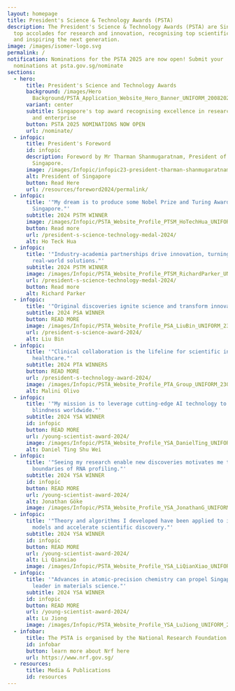 ```yaml
---
layout: homepage
title: President's Science & Technology Awards (PSTA)
description: The President's Science & Technology Awards (PSTA) are Singapore's
  top accolades for research and innovation, recognising top scientific talent
  and inspiring the next generation.
image: /images/isomer-logo.svg
permalink: /
notification: Nominations for the PSTA 2025 are now open! Submit your
  nominations at psta.gov.sg/nominate
sections:
  - hero:
      title: President's Science and Technology Awards
      background: /images/Hero
        Background/PSTA_Application_Website_Hero_Banner_UNIFORM_20082024_2__1_.png
      variant: center
      subtitle: Singapore's top award recognising excellence in research, innovation
        and enterprise
      button: PSTA 2025 NOMINATIONS NOW OPEN
      url: /nominate/
  - infopic:
      title: President's Foreword
      id: infopic
      description: Foreword by Mr Tharman Shanmugaratnam, President of The Republic of
        Singapore.
      image: /images/Infopic/infopic23-president-tharman-shanmugaratnam.png
      alt: President of Singapore
      button: Read Here
      url: /resources/foreword2024/permalink/
  - infopic:
      title: '"My dream is to produce some Nobel Prize and Turing Award winners for
        Singapore."'
      subtitle: 2024 PSTM WINNER
      image: /images/Infopic/PSTA_Website_Profile_PTSM_HoTechHua_UNIFORM_23092024.png
      button: Read more
      url: /president-s-science-technology-medal-2024/
      alt: Ho Teck Hua
  - infopic:
      title: '"Industry-academia partnerships drive innovation, turning research into
        real-world solutions."'
      subtitle: 2024 PSTM WINNER
      image: /images/Infopic/PSTA_Website_Profile_PTSM_RichardParker_UNIFORM_23092024__1_.png
      url: /president-s-science-technology-medal-2024/
      button: Read more
      alt: Richard Parker
  - infopic:
      title: '"Original discoveries ignite science and transform innovation."'
      subtitle: 2024 PSA WINNER
      button: READ MORE
      image: /images/Infopic/PSTA_Website_Profile_PSA_LiuBin_UNIFORM_23092024.png
      url: /president-s-science-award-2024/
      alt: Liu Bin
  - infopic:
      title: '"Clinical collaboration is the lifeline for scientific innovation in
        healthcare."'
      subtitle: 2024 PTA WINNERS
      button: READ MORE
      url: /president-s-technology-award-2024/
      image: /images/Infopic/PSTA_Website_Profile_PTA_Group_UNIFORM_23092024.png
      alt: Malini Olivo
  - infopic:
      title: '"My mission is to leverage cutting-edge AI technology to prevent
        blindness worldwide."'
      subtitle: 2024 YSA WINNER
      id: infopic
      button: READ MORE
      url: /young-scientist-award-2024/
      image: /images/Infopic/PSTA_Website_Profile_YSA_DanielTing_UNIFORM_23092024.png
      alt: Daniel Ting Shu Wei
  - infopic:
      title: '"Seeing my research enable new discoveries motivates me to push the
        boundaries of RNA profiling."'
      subtitle: 2024 YSA WINNER
      id: infopic
      button: READ MORE
      url: /young-scientist-award-2024/
      alt: Jonathan Göke
      image: /images/Infopic/PSTA_Website_Profile_YSA_JonathanG_UNIFORM_23092024.png
  - infopic:
      title: '"Theory and algorithms I developed have been applied to improve AI
        models and accelerate scientific discovery."'
      subtitle: 2024 YSA WINNER
      id: infopic
      button: READ MORE
      url: /young-scientist-award-2024/
      alt: Li Qianxiao
      image: /images/Infopic/PSTA_Website_Profile_YSA_LiQianXiao_UNIFORM_23092024.png
  - infopic:
      title: '"Advances in atomic-precision chemistry can propel Singapore to be a
        leader in materials science."'
      subtitle: 2024 YSA WINNER
      id: infopic
      button: READ MORE
      url: /young-scientist-award-2024/
      alt: Lu Jiong
      image: /images/Infopic/PSTA_Website_Profile_YSA_LuJiong_UNIFORM_23092024.png
  - infobar:
      title: The PSTA is organised by the National Research Foundation
      id: infobar
      button: learn more about Nrf here
      url: https://www.nrf.gov.sg/
  - resources:
      title: Media & Publications
      id: resources
---
```

